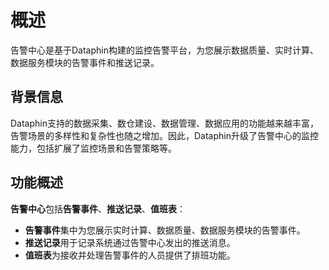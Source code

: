 # 概述

告警中心是基于Dataphin构建的监控告警平台，为您展示数据质量、实时计算、数据服务模块的告警事件和推送记录。

## 背景信息

Dataphin支持的数据采集、数仓建设、数据管理、数据应用的功能越来越丰富，告警场景的多样性和复杂性也随之增加。因此，Dataphin升级了告警中心的监控能力，包括扩展了监控场景和告警策略等。

## 功能概述

**告警中心**包括**告警事件**、**推送记录**、**值班表**：

-   **告警事件**集中为您展示实时计算、数据质量、数据服务模块的告警事件。
-   **推送记录**用于记录系统通过告警中心发出的推送消息。
-   **值班表**为接收并处理告警事件的人员提供了排班功能。

